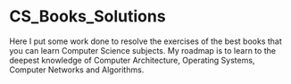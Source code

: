 # CS_Books_Solutions
Here I put some work done to resolve the exercises of the best books that you can learn Computer Science subjects. My roadmap is to learn to the deepest knowledge of Computer Architecture, Operating Systems, Computer Networks and Algorithms.
